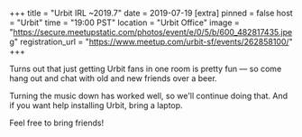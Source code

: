 +++
title = "Urbit IRL ~2019.7"
date = 2019-07-19
[extra]
pinned = false
host = "Urbit"
time = "19:00 PST"
location = "Urbit Office"
image = "https://secure.meetupstatic.com/photos/event/e/0/5/b/600_482817435.jpeg"
registration_url = "https://www.meetup.com/urbit-sf/events/262858100/"
+++

Turns out that just getting Urbit fans in one room is pretty fun — so come hang out and chat with old and new friends over a beer.

Turning the music down has worked well, so we'll continue doing that. And if you want help installing Urbit, bring a laptop.

Feel free to bring friends! 
